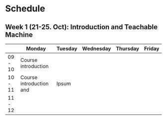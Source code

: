 # Schedule

## Week 1 (21-25. Oct): Introduction and Teachable Machine

|         | Monday                  | Tuesday | Wednesday | Thursday | Friday |
| ------- | ----------------------- | ------- | --------- | -------- | ------ |
| 09 - 10 | Course introduction     |         |           |          |        |
| 10 - 11 | Course introduction and | Ipsum   |           |          |        |
| 11 - 12 |                         |         |           |          |        |
